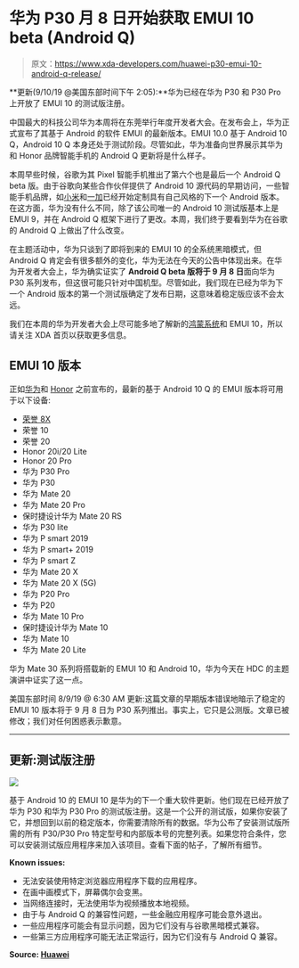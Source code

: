 # 华为 P30 月 8 日开始获取 EMUI 10 beta (Android Q)

> 原文：<https://www.xda-developers.com/huawei-p30-emui-10-android-q-release/>

**更新(9/10/19 @美国东部时间下午 2:05):**华为已经在华为 P30 和 P30 Pro 上开放了 EMUI 10 的测试版注册。

中国最大的科技公司华为本周将在东莞举行年度开发者大会。在发布会上，华为正式宣布了其基于 Android 的软件 EMUI 的最新版本。EMUI 10.0 基于 Android 10 Q，Android 10 Q 本身还处于测试阶段。尽管如此，华为准备向世界展示其华为和 Honor 品牌智能手机的 Android Q 更新将是什么样子。

本周早些时候，谷歌为其 Pixel 智能手机推出了第六个也是最后一个 Android Q beta 版。由于谷歌向某些合作伙伴提供了 Android 10 源代码的早期访问，一些智能手机品牌，如[小米](https://www.xda-developers.com/android-q-miui-xiaomi-mi-9/)和[一加](https://www.xda-developers.com/oneplus-7-pro-oneplus-6-oneplus-6t-android-q-dp4/)已经开始定制具有自己风格的下一个 Android 版本。在这方面，华为没有什么不同，除了该公司唯一的 Android 10 测试版基本上是 EMUI 9，并在 Android Q 框架下进行了更改。本周，我们终于要看到华为在谷歌的 Android Q 上做出了什么改变。

在主题活动中，华为只谈到了即将到来的 EMUI 10 的全系统黑暗模式，但 Android Q 肯定会有很多额外的变化，华为无法在今天的公告中体现出来。在华为开发者大会上，华为确实证实了 **Android Q beta 版将于 9 月 8 日**面向华为 P30 系列发布，但这很可能只针对中国机型。尽管如此，我们现在已经为华为下一个 Android 版本的第一个测试版确定了发布日期，这意味着稳定版应该不会太远。

我们在本周的华为开发者大会上尽可能多地了解新的[鸿蒙系统](https://www.xda-developers.com/harmony-os-huawei-announce/)和 EMUI 10，所以请关注 XDA 首页以获取更多信息。

## EMUI 10 版本

正如[华为](https://www.xda-developers.com/huawei-android-q-update-p30-pro/)和 [Honor](https://www.xda-developers.com/honor-20-android-q-update-emui-10/) 之前宣布的，最新的基于 Android 10 Q 的 EMUI 版本将可用于以下设备:

*   [荣誉 8X](https://forum.xda-developers.com/honor-8x)
*   荣誉 10
*   荣誉 20
*   Honor 20i/20 Lite
*   Honor 20 Pro
*   华为 P30 Pro
*   华为 P30
*   华为 Mate 20
*   华为 Mate 20 Pro
*   保时捷设计华为 Mate 20 RS
*   华为 P30 lite
*   华为 P smart 2019
*   华为 P smart+ 2019
*   华为 P smart Z
*   华为 Mate 20 X
*   华为 Mate 20 X (5G)
*   华为 P20 Pro
*   华为 P20
*   华为 Mate 10 Pro
*   保时捷设计华为 Mate 10
*   华为 Mate 10
*   华为 Mate 20 Lite

华为 Mate 30 系列将搭载新的 EMUI 10 和 Android 10，华为今天在 HDC 的主题演讲中证实了这一点。

美国东部时间 8/9/19 @ 6:30 AM 更新:这篇文章的早期版本错误地暗示了稳定的 EMUI 10 版本将于 9 月 8 日为 P30 系列推出。事实上，它只是公测版。文章已被修改；我们对任何困惑表示歉意。

* * *

## 更新:测试版注册

![](img/d23a89dd01563b11b37e1978e230cab7.png)

基于 Android 10 的 EMUI 10 是华为的下一个重大软件更新。他们现在已经开放了华为 P30 和华为 P30 Pro 的测试版注册。这是一个公开的测试版，如果你安装了它，并想回到以前的稳定版本，你需要清除所有的数据。华为公布了安装测试版所需的所有 P30/P30 Pro 特定型号和内部版本号的完整列表。如果您符合条件，您可以安装测试版应用程序来加入该项目。查看下面的帖子，了解所有细节。

**Known issues:**

*   无法安装使用特定浏览器应用程序下载的应用程序。
*   在画中画模式下，屏幕偶尔会变黑。
*   当网络连接时，无法使用华为视频播放本地视频。
*   由于与 Android Q 的兼容性问题，一些金融应用程序可能会意外退出。
*   一些应用程序可能会有显示问题，因为它们没有与谷歌黑暗模式兼容。
*   一些第三方应用程序可能无法正常运行，因为它们没有与 Android Q 兼容。

**Source: [Huawei](https://consumer.huawei.com/en/community/details/%5bEMUI%2010%20Beta%20Opens%5d%20Get%20Ahead%20of%20the%20Line!/topicId_26877/showBread_1/fbclid_IwAR0mNOs1vh1_XJrCd2YKugkYXN67TyXegPHW9w5L14iCr-eUZwRTkXLXY-I/)**